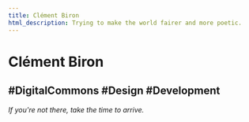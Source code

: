 ```yaml
---
title: Clément Biron
html_description: Trying to make the world fairer and more poetic.
---
```


# Clément Biron

## #DigitalCommons #Design #Development

_If you're not there, take the time to arrive._
